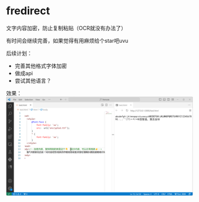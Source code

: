 # fredirect
文字内容加密，防止复制粘贴（OCR就没有办法了）

有时间会继续完善，如果觉得有用麻烦给个star吧uvu

后续计划：
 + 完善其他格式字体加密
 + 做成api
 + 尝试其他语言？

效果：
![test](res/test.png)
